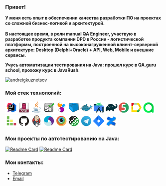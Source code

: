 <h3 align='left'> Привет!</h3>

<b>У меня есть опыт в обеспечении качества разработки ПО на проектах со сложной бизнес-логикой и архитектурой.<br><br>
В настоящее время, в роли manual QA Engineer, участвую в разработке продукта компании DPD в России - логистической платформы, построенной на высоконагруженной клиент-серверной архитектуре: Desktop (Delphi+Oracle) + API, Web, Mobile и внешние сервисы.</b>

**Учусь автоматизации тестирования на Java: прошел курс в QA.guru school, прохожу курс в JavaRush**.

<p align="left">
  <img src="https://github-readme-stats.vercel.app/api?username=andreigkuznetsov&theme=default&show_icons=true&locale=ru" alt="andreigkuznetsov">
 </p>

### Мой стек технологий:
![Intelij_IDEA](img/Intelij_IDEA.png)![PlSQLDev](img/pl_sql.jpg)![Java](img/Java.png)![Selenium](img/Selenium.png)![Selenide](img/Selenide.png)![Selenoid](img/Selenoid.png)![Docker](img/Docker.png)![Android Studio](img/android_studio.png)![Gradle](img/Gradle.png)![JUnit5](img/JUnit5.png)![Allure Report](img/Allure_Report.png)![AllureTestOps](img/AllureTestOps.png)![TestRail](img/testrail.png)![Github](img/Github.png)![Jenkins](img/Jenkins.png)![Appium](img/Appium.png)![Browserstack](img/Browserstack.png)![Rest-Assured](img/Rest-Assured.png)![Telegram](img/Telegram.png)![Jira](img/Jira.png)![Confluence](img/confluence_atl.png)

### Мои проекты по автотестированию на Java:

[![Readme Card](https://github-readme-stats.vercel.app/api/pin/?username=andreigkuznetsov&repo=tkEnergyApiUiTests)](https://github.com/andreigkuznetsov/tkEnergyApiUiTests)
[![Readme Card](https://github-readme-stats.vercel.app/api/pin/?username=andreigkuznetsov&repo=tkEnergyMobileTests)](https://github.com/andreigkuznetsov/tkEnergyMobileTests)

### Мои контакты:
- [Telegram](https://t.me/andreikuzn)
- [Email](mailto:andreikuzn@list.ru)

<!--
**andreigkuznetsov/andreigkuznetsov** is a ✨ _special_ ✨ repository because its `README.md` (this file) appears on your GitHub profile.

Here are some ideas to get you started:

- 🔭 I’m currently working on ...
- 🌱 I’m currently learning ...
- 👯 I’m looking to collaborate on ...
- 🤔 I’m looking for help with ...
- 💬 Ask me about ...
- 📫 How to reach me: ...
- 😄 Pronouns: ...
- ⚡ Fun fact: ...
-->
